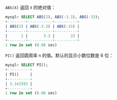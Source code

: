 `ABS(X)` 返回 `X` 的绝对值：

```sql
mysql> SELECT ABS(2), ABS(-3.3), ABS(-33);
+--------+-----------+----------+
| ABS(2) | ABS(-3.3) | ABS(-33) |
+--------+-----------+----------+
|      2 |       3.3 |       33 |
+--------+-----------+----------+
1 row in set (0.00 sec)
```

`PI()` 返回圆周率 `π` 的值。默认的显示小数位数是 6 位：

```sql
mysql> SELECT PI();
+----------+
| PI()     |
+----------+
| 3.141593 |
+----------+
1 row in set (0.00 sec)
```

